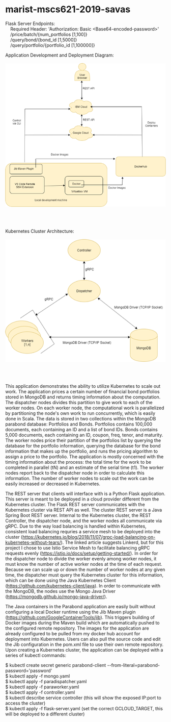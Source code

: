 # marist-mscs621-2019-savas

Flask Server Endpoints:</br>
&nbsp;&nbsp;&nbsp;&nbsp;Required Header: 'Authorization: Basic \<Base64-encoded-password\>'</br>
&nbsp;&nbsp;&nbsp;&nbsp;/price/batch/{num_portfolios [1,100]}</br>
&nbsp;&nbsp;&nbsp;&nbsp;/query/bond/{bond_id [1,5000]}</br>
&nbsp;&nbsp;&nbsp;&nbsp;/query/portfolio/{portfolio_id [1,100000]}</br>

Application Development and Deployment Diagram: </br></br>
![alt text](https://github.com/jonathansavas/marist-mscs621-2019-savas/blob/master/app-dev-deployment.png "App Dev-Deploy")</br></br></br></br>

Kubernetes Cluster Architecture: </br></br>
![alt text](https://github.com/jonathansavas/marist-mscs621-2019-savas/blob/master/kubernetes-cluster.png "Kubernetes Cluster")</br></br></br></br>

This application demonstrates the ability to utilize Kubernetes to scale out work. The application prices a certain number of financial bond portfolios stored in MongoDB and returns timing information about the computation. The dispatcher nodes divides this partition to give work to each of the worker nodes. On each worker node, the computational work is parallelized by partitioning the node's own work to run concurrently, which is easily done in Scala. The data is stored in two collections within the MongoDB parabond database: Portfolios and Bonds. Portfolios contains 100,000 documents, each containing an ID and a list of bond IDs. Bonds contains 5,000 documents, each containing an ID, coupon, freq, tenor, and maturity. The worker nodes price their partition of the portfolios list by querying the database for the portfolio information, querying the database for the bond information that makes up the portfolio, and runs the pricing algorithm to assign a price to the portfolio. The application is mostly concerned with the timing information about the process: the total time for the work to be completed in parallel (tN) and an estimate of the serial time (t1). The worker nodes report back to the dispatcher node in order to calculate this information. The number of worker nodes to scale out the work can be easily increased or decreased in Kubernetes. 

The REST server that clients will interface with is a Python Flask application. This server is meant to be deployed in a cloud provider different from the Kubernetes cluster. The Flask REST server communicates with the Kubernetes cluster via REST API as well. The cluster REST server is a Java Spring Boot REST server. Internal to the Kubernetes cluster, the REST Controller, the dispatcher node, and the worker nodes all communicate via gRPC. Due to the way load balancing is handled within Kubernetes, consistent load balancing requries a service mesh to be deployed into the cluster (https://kubernetes.io/blog/2018/11/07/grpc-load-balancing-on-kubernetes-without-tears/). The linked article suggests Linkerd, but for this project I chose to use Istio Service Mesh to facilitate balancing gRPC requests evenly (https://istio.io/docs/setup/getting-started/). In order for the dispatcher node to divide the worker evenly among worker nodes, it must know the number of active worker nodes at the time of each request. Because we can scale up or down the number of worker nodes at any given time, the dispatcher must query the Kubernetes cluster for this information, which can be done using the Java Kubernetes Client (https://github.com/kubernetes-client/java). In order to communicate with the MongoDB, the nodes use the Mongo Java Driver (https://mongodb.github.io/mongo-java-driver/). 

The Java containers in the Parabond application are easily built without configuring a local Docker runtime using the Jib Maven plugin (https://github.com/GoogleContainerTools/jib). This triggers building of Docker images during the Maven build which are automatically pushed to the configured remote repository. The images for the application are already configured to be pulled from my docker hub account for deployment into Kubernetes. Users can also pull the source code and edit the Jib configuration in the pom.xml file to use their own remote repository. Upon creating a Kubernetes cluster, the application can be deployed with a series of kubectl commands: 

$ kubectl create secret generic parabond-client --from-literal=parabond-password='password' </br>
$ kubectl apply -f mongo.yaml </br>
$ kubectl apply -f paradispatcher.yaml </br>
$ kubectl apply -f paraworker.yaml </br>
$ kubectl apply -f controller.yaml </br>
$ kubectl describe service controller (this will show the exposed IP:port to access the cluster) </br>
$ kubectl apply -f flask-server.yaml (set the correct GCLOUD_TARGET, this will be deployed to a different cluster) </br>
